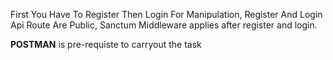 First You Have To Register Then Login For Manipulation, Register And Login Api Route Are Public, Sanctum Middleware applies after register and login.

**POSTMAN** is pre-requiste to carryout the task
